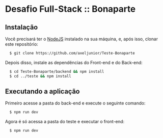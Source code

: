 # Desafio Full-Stack :: Bonaparte

## Instalação

Você precisará ter o [NodeJS](https://nodejs.org) instalado na sua máquina, e, após isso, clonar este repositório:
```sh
  $ git clone https://github.com/axeljunior/Teste-Bonaparte
```

Depois disso, instale as dependências do Front-end e do Back-end:
```sh
  $ cd Teste-Bonaparte/backend && npm install
  $ cd ../teste && npm install
```

## Executando a aplicação

Primeiro acesse a pasta do back-end e execute o seguinte comando:
```sh
  $ npm run dev
```

Agora é só acessa a pasta do teste e executar o front-end:
```sh
  $ npm run dev
```
